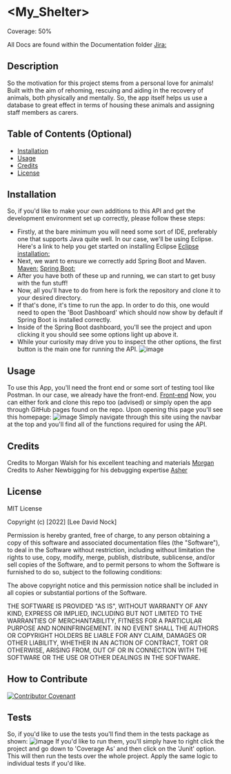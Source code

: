 # <My_Shelter>

Coverage: 50%

All Docs are found within the Documentation folder
[Jira:](https://supercreativename.atlassian.net/jira/software/projects/AS/boards/2/roadmap)

## Description

So the motivation for this project stems from a personal love for animals! Built with the aim of rehoming, 
rescuing and aiding in the recovery of animals, both physically and mentally. So, the app itself helps us 
use a database to great effect in terms of housing these animals and assigning staff members as carers.

## Table of Contents (Optional)

- [Installation](#installation)
- [Usage](#usage)
- [Credits](#credits)
- [License](#license)

## Installation

So, if you'd like to make your own additions to this API and get the development environment set up correctly, please follow these steps:
- Firstly, at the bare minimum you will need some sort of IDE, preferably one that supports Java quite well. In our case, we'll be using
  Eclipse. Here's a link to help you get started on installing Eclipse [Eclipse installation:](https://www.eclipse.org/downloads/packages/installer)
- Next, we want to ensure we correctly add Spring Boot and Maven. [Maven:](https://www.java.com/download/ie_manual.jsp) [Spring Boot:](https://docs.spring.io/spring-boot/docs/current/reference/html/getting-started.html)
- After you have both of these up and running, we can start to get busy with the fun stuff!
- Now, all you'll have to do from here is fork the repository and clone it to your desired directory.
- If that's done, it's time to run the app. In order to do this, one would need to open the 'Boot Dashboard' which should now show by default if Spring Boot is installed correctly.
- Inside of the Spring Boot dashboard, you'll see the project and upon clicking it you should see some options light up above it.
- While your curiosity may drive you to inspect the other options, the first button is the main one for running the API. ![image](https://user-images.githubusercontent.com/84280851/165960962-94a19d03-a2f2-4e65-a58b-221858706bb9.png)

## Usage

To use this App, you'll need the front end or some sort of testing tool like Postman.
In our case, we already have the front-end. [Front-end](https://github.com/Lee0997/my_shelter_front)
Now, you can either fork and clone this repo too (advised) or simply open the app through GitHub pages found on the repo.
Upon opening this page you'll see this homepage: ![image](https://user-images.githubusercontent.com/84280851/165961559-dad3ed8c-a04c-4858-8c4a-e04f1de5e4fe.png)
Simply navigate through this site using the navbar at the top and you'll find all of the functions required for using the API.

## Credits

Credits to Morgan Walsh for his excellent teaching and materials [Morgan](https://github.com/MrWalshyType2)
Credits to Asher Newbigging for his debugging expertise [Asher](https://github.com/AJQNewbigging)

## License

MIT License

Copyright (c) [2022] [Lee David Nock]

Permission is hereby granted, free of charge, to any person obtaining a copy
of this software and associated documentation files (the "Software"), to deal
in the Software without restriction, including without limitation the rights
to use, copy, modify, merge, publish, distribute, sublicense, and/or sell
copies of the Software, and to permit persons to whom the Software is
furnished to do so, subject to the following conditions:

The above copyright notice and this permission notice shall be included in all
copies or substantial portions of the Software.

THE SOFTWARE IS PROVIDED "AS IS", WITHOUT WARRANTY OF ANY KIND, EXPRESS OR
IMPLIED, INCLUDING BUT NOT LIMITED TO THE WARRANTIES OF MERCHANTABILITY,
FITNESS FOR A PARTICULAR PURPOSE AND NONINFRINGEMENT. IN NO EVENT SHALL THE
AUTHORS OR COPYRIGHT HOLDERS BE LIABLE FOR ANY CLAIM, DAMAGES OR OTHER
LIABILITY, WHETHER IN AN ACTION OF CONTRACT, TORT OR OTHERWISE, ARISING FROM,
OUT OF OR IN CONNECTION WITH THE SOFTWARE OR THE USE OR OTHER DEALINGS IN THE
SOFTWARE.

## How to Contribute

[![Contributor Covenant](https://img.shields.io/badge/Contributor%20Covenant-2.1-4baaaa.svg)](code_of_conduct.md)

## Tests

So, if you'd like to use the tests you'll find them in the tests package as shown:
![image](https://user-images.githubusercontent.com/84280851/165963689-d8c7fbf6-c15d-4934-8604-79d07dbd3689.png)
If you'd like to run them, you'll simply have to right click the project and go down to 'Coverage As' and then click on the 'Junit' option.
This will then run the tests over the whole project. Apply the same logic to individual tests if you'd like.
